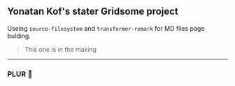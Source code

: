 ## Yonatan Kof's stater Gridsome project

Useing `source-filesystem` and `transformer-remark` for MD files page bulding.

> This one is in the making 
---
### PLUR 🌈
